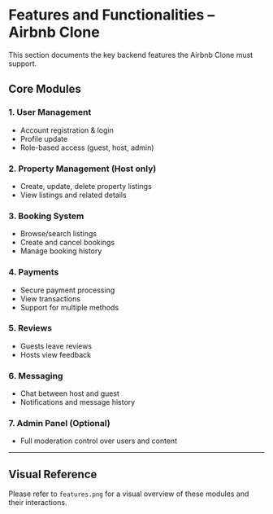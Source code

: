 # Features and Functionalities – Airbnb Clone

This section documents the key backend features the Airbnb Clone must support.

## Core Modules

### 1. User Management
- Account registration & login
- Profile update
- Role-based access (guest, host, admin)

### 2. Property Management (Host only)
- Create, update, delete property listings
- View listings and related details

### 3. Booking System
- Browse/search listings
- Create and cancel bookings
- Manage booking history

### 4. Payments
- Secure payment processing
- View transactions
- Support for multiple methods

### 5. Reviews
- Guests leave reviews
- Hosts view feedback

### 6. Messaging
- Chat between host and guest
- Notifications and message history

### 7. Admin Panel (Optional)
- Full moderation control over users and content

---

## Visual Reference

Please refer to `features.png` for a visual overview of these modules and their interactions.
